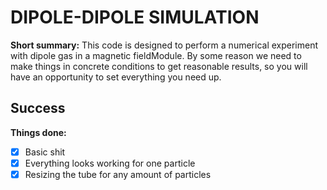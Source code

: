 # DIPOLE-DIPOLE SIMULATION
**Short summary:**
  This code is designed to perform a numerical experiment with dipole gas in a magnetic fieldModule.
  By some reason we need to make things in concrete conditions to get reasonable results, so
  you will have an opportunity to set everything you need up. 
  
## Success
**Things done:**
- [X] Basic shit
- [X] Everything looks working for one particle
- [X] Resizing the tube for any amount of particles